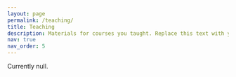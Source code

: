 ```yaml
---
layout: page
permalink: /teaching/
title: Teaching
description: Materials for courses you taught. Replace this text with your description.
nav: true
nav_order: 5
---
```


Currently null.
